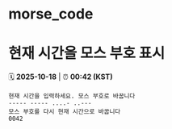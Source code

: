 # morse_code
# 현재 시간을 모스 부호 표시
<!-- MORSE_TIME_START -->
🗓️ **2025-10-18** | ⏰ **00:42 (KST)**

```
현재 시간을 입력하세요. 모스 부호로 바꿉니다
----- ----- ....- ..---
모스 부호를 다시 현재 시간으로 바꿉니다
0042
```
<!-- MORSE_TIME_END -->
